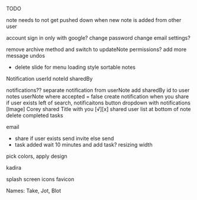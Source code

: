TODO

note needs to not get pushed down when new note is added from other user

account
  sign in only with google?
  change password
  change email settings?

remove archive method and switch to updateNote
permissions?
add more message undos
  - delete
slide for menu
loading style
sortable notes

Notification
  userId
  noteId
  sharedBy

notifications??
  separate notification from userNote
  add sharedBy id to user notes
  userNote where accepted = false
  create notification when you share if user exists
  left of search, notificaitons button
  dropdown with notifications
    [Image] Corey shared Title with you [√][x]
shared user list at bottom of note
delete completed tasks

email
  - share
    if user exists
      send invite
    else
      send
  - task added
    wait 10 minutes and add task?
resizing width

pick colors, apply design

kadira

splash screen
icons
favicon

Names: Take, Jot, Blot
